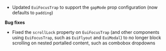 - Updated `EuiFocusTrap` to support the `gapMode` prop configuration (now defaults to `padding`)

**Bug fixes**

- Fixed the `scrollLock` property on `EuiFocusTrap` (and other components using `EuiFocusTrap`, such as `EuiFlyout` and `EuiModal`) to no longer block scrolling on nested portalled content, such as combobox dropdowns
